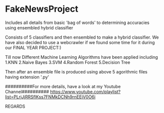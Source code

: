 # FakeNewsProject
Includes all details from basic 'bag of words' to determining accuracies using ensembled hybrid classifier

Consists of 5 classifiers and then ensembled to make a hybrid classifier. We have also decided to use a webcrawler if we found some 
time for it during our FINAL YEAR PROJECT:) 

Till now Different Machine Learning Algorithms have been applied including
  1.KNN
  2.Naive Bayes
  3.SVM
  4.Random Forest
  5.Decision Tree
  
Then after an ensemble file is produced using above 5 agorithmic files having extension '.py'

##########For more details, have a look at my Youtube Channel##########
https://www.youtube.com/playlist?list=PLrjJjRRSflKss7FNMkDCNh9rnEEjV0O6i

REGARDS
